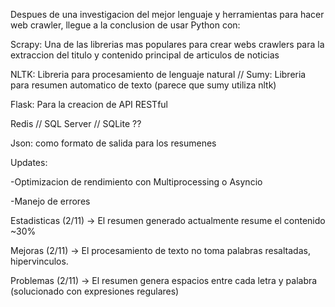 Despues de una investigacion del mejor lenguaje y herramientas para hacer web crawler, llegue a la conclusion de usar Python con: 

Scrapy: Una de las librerias mas populares para crear webs crawlers para la extraccion del titulo y contenido principal de articulos de noticias 

NLTK: Libreria para procesamiento de lenguaje natural // Sumy: Libreria para resumen automatico de texto (parece que sumy utiliza nltk)

Flask: Para la creacion de API RESTful 

Redis // SQL Server // SQLite ??

Json: como formato de salida para los resumenes

Updates:

-Optimizacion de rendimiento con Multiprocessing o Asyncio

-Manejo de errores

Estadisticas (2/11) -> El resumen generado actualmente resume el contenido ~30%

Mejoras (2/11) -> El procesamiento de texto no toma palabras resaltadas, hipervinculos.

Problemas (2/11) -> El resumen genera espacios entre cada letra y palabra (solucionado con expresiones regulares)